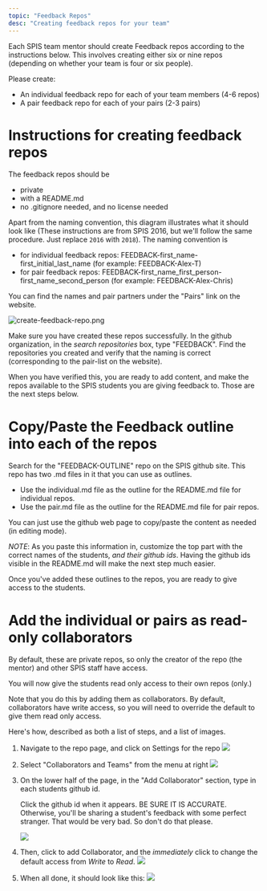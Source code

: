 ```yaml
---
topic: "Feedback Repos"
desc: "Creating feedback repos for your team"
---
```


Each SPIS team mentor should create Feedback repos according to the
instructions below.   This involves creating either six or nine repos
(depending on whether your team is four or six people).

Please create:

* An individual feedback repo for each of your team members (4-6 repos)
* A pair feedback repo for each of your pairs (2-3 pairs)

# Instructions for creating feedback repos

The feedback repos should be

* private
* with a README.md
* no .gitignore needed, and no license needed

Apart from the naming convention, this diagram illustrates what it should
look like (These instructions are from SPIS 2016, but we'll follow the same procedure. Just replace `2016` with `2018`). The naming convention is
* for individual feedback repos: FEEDBACK-first_name-first_initial_last_name  (for example: FEEDBACK-Alex-T)
* for pair feedback repos: FEEDBACK-first_name_first_person-first_name_second_person (for example: FEEDBACK-Alex-Chris)

You can find the names and pair partners under the "Pairs" link on the website. 
 

![create-feedback-repo.png](create-feedback-repo-50.png)

Make sure you have created these repos successfully. In the github organization, in the *search repositories* box, type "FEEDBACK". Find the repositories you created and verify that the naming is correct (corresponding to the pair-list on the website).

When you have verified this, you are ready to add content, and make the repos available to the SPIS students you are giving feedback to.  Those are the next steps below.

# Copy/Paste the Feedback outline into each of the repos

Search for the "FEEDBACK-OUTLINE" repo on the SPIS github site. This repo has two .md files in it that you can use as outlines.   

* Use the individual.md file as the outline for the README.md file for individual repos.
* Use the pair.md file as the outline for the README.md file for pair repos.

You can just use the github web page to copy/paste the content as needed (in editing mode). 

*NOTE*: As you paste this information in, customize the top part with the correct names of the students, *and their github ids*.  Having the github ids visible in the README.md will make the next step much easier.

Once you've added these outlines to the repos, you are ready to give access to the students. 

# Add the individual or pairs as read-only collaborators

By default, these are private repos, so only the creator of the repo (the mentor) and other SPIS staff have access.

You will now give the students read only access to their own repos (only.)

Note that you do this by adding them as collaborators.   By default, collaborators have write access, so you will need to override the default to give them read only access.

Here's how, described as both a list of steps, and a list of images.

1. Navigate to the repo page, and click on Settings for the repo
    ![](click-on-settings-for-this-repo-50.png)

1. Select "Collaborators and Teams" from the menu at right
    ![](select-collaborators-and-teams-50.png)

1. On the lower half of the page, in the "Add Collaborator" section, type in each students github id.

    Click the github id when it appears.  BE SURE IT IS ACCURATE.    Otherwise, you'll be sharing a student's feedback with some perfect stranger.  That would be very bad.  So don't do that please.


    ![](feedback-repo-add-collaborator-enter-github-id-50.png)

1. Then, click to add Collaborator, and the *immediately* click to change the default access from *Write* to *Read*.
    ![](change-permission-to-read-50.png)

1. When all done, it should look like this:
    ![](a-triton-added-with-read-only-50.png)

